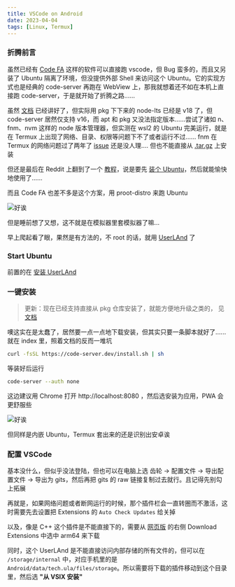```yaml
---
title: VSCode on Android
date: 2023-04-04
tags: [Linux, Termux]
---
```


### 折腾前言

虽然已经有 [Code FA](https://github.com/nightmare-space/vscode_for_android) 这样的软件可以直接跑 vscode，但 Bug 蛮多的，而且又另装了 Ubuntu 隔离了环境，但没提供外部 Shell 来访问这个 Ubuntu。它的实现方式也是经典的 code-server 再跑在 WebView 上，那我就想着还不如在本机上直接跑 code-server，于是就开始了折腾之路......

虽然 [文档](https://coder.com/docs/code-server/latest/termux) 已经讲好了，但实际用 pkg 下下来的 node-lts 已经是 v18 了，但 code-server 居然仅支持 v16，而 apt 和 pkg 又没法指定版本......尝试了诸如 n、fnm、nvm 这样的 node 版本管理器，但实测在 wsl2 的 Ubuntu 完美运行，就是在 Termux 上出现了网络、目录、权限等问题下不了或者运行不过...... fnm 在 Termux 的网络问题过了两年了 [issue](https://github.com/Schniz/fnm/issues/520) 还是没人理.... 但也不能直接从 [.tar.gz](https://github.com/Schniz/fnm/issues/161) 上安装

但还是最后在 Reddit 上翻到了一个 [教程](https://gist.github.com/ppoffice/b9e88c9fd1daf882bc0e7f31221dda01?permalink_comment_id=4339755#gistcomment-4339755)，说是要先 [装个 Ubuntu](./tips/android.md#安装-ubuntu)，然后就能愉快地使用了......

而且 Code FA 也差不多是这个方案，用 proot-distro 来跑 Ubuntu

![好诶](/blog/vscode_termux.webp)

但是睡前想了又想，这不就是在模拟器里套模拟器了嘛...

早上爬起看了眼，果然是有方法的，不 root 的话，就用 [UserLAnd](https://play.google.com/store/apps/details?id=tech.ula) 了

### Start Ubuntu

前置的在 [安装 UserLAnd](./tips/android.md#更好的-userland)

### 一键安装

> 更新：现在已经支持直接从 pkg 仓库安装了，就能方便地升级之类的， 见 [文档](https://coder.com/docs/code-server/latest/termux#installation)

噢这实在是太蠢了，居然要一点一点地下载安装，但其实只要一条脚本就好了......就在 index 里，照着文档的反而一堆坑

```bash
curl -fsSL https://code-server.dev/install.sh | sh
```

等装好后运行

```bash
code-server --auth none
```

这边建议用 Chrome 打开 http://localhost:8080 ，然后选安装为应用，PWA 会更舒服些

![好诶](/blog/vscode_ubuntu.webp)

但同样是内嵌 Ubuntu，Termux 套出来的还是识别出安卓诶

### 配置 VSCode

基本没什么，但似乎没法登陆，但也可以在电脑上选 齿轮 -> 配置文件 -> 导出配置文件 -> 导出为 gits，然后再把 gits 的 raw 链接复制过去就行。且记得先别勾上拓展

再就是，如果网络问题或者断网运行的时候，那个插件栏会一直转圈而不激活，这时需要先去设置把 Extensions 的 `Auto Check Updates` 给关掉

以及，像是 C++ 这个插件是不能直接下的，需要从 [网页版](https://marketplace.visualstudio.com/items?itemName=ms-vscode.cpptools) 的右侧 Download Extensions 中选中 arm64 来下载

同时，这个 UserLAnd 是不能直接访问内部存储的所有文件的，但可以在 `/storage/internal` 中，对应手机里的是 `Android/data/tech.ula/files/storage`。所以需要将下载的插件移动到这个目录里，然后选 **"从 VSIX 安装"**
